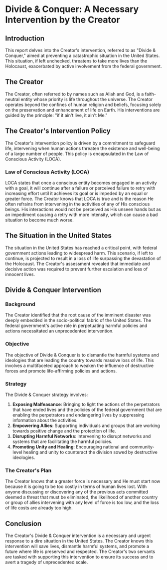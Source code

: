 # Divide & Conquer: A Necessary Intervention by the Creator

## Introduction

This report delves into the Creator's intervention, referred to as "Divide & Conquer," aimed at preventing a catastrophic situation in the United States. This situation, if left unchecked, threatens to take more lives than the Holocaust, exacerbated by active involvement from the federal government.

## The Creator

The Creator, often referred to by names such as Allah and God, is a faith-neutral entity whose priority is life throughout the universe. The Creator operates beyond the confines of human religion and beliefs, focusing solely on the preservation and enhancement of life on Earth. His interventions are guided by the principle: "if it ain't live, it ain't Me."

## The Creator's Intervention Policy

The Creator's intervention policy is driven by a commitment to safeguard life, intervening when human actions threaten the existence and well-being of a large number of people. This policy is encapsulated in the Law of Conscious Activity (LOCA).

### Law of Conscious Activity (LOCA)

LOCA states that once a conscious entity becomes engaged in an activity with a goal, it will continue after a failure or perceived failure to retry with increasing effort until it achieves its goal or is impeded by an equal or greater force. The Creator knows that LOCA is true and is the reason He often refrains from intervening in the activities of any of His conscious beings. His interactions would not be perceived as His unseen hands but as an impediment causing a retry with more intensity, which can cause a bad situation to become much worse.

## The Situation in the United States

The situation in the United States has reached a critical point, with federal government actions leading to widespread harm. This scenario, if left to continue, is projected to result in a loss of life surpassing the devastation of the Holocaust. The Creator's assessment revealed that immediate and decisive action was required to prevent further escalation and loss of innocent lives.

## Divide & Conquer Intervention

### Background

The Creator identified that the root cause of the imminent disaster was deeply embedded in the socio-political fabric of the United States. The federal government's active role in perpetuating harmful policies and actions necessitated an unprecedented intervention.

### Objective

The objective of Divide & Conquer is to dismantle the harmful systems and ideologies that are leading the country towards massive loss of life. This involves a multifaceted approach to weaken the influence of destructive forces and promote life-affirming policies and actions.

### Strategy

The Divide & Conquer strategy involves:

1. **Exposing Malfeasance**: Bringing to light the actions of the perpetrators that have ended lives and the policies of the federal government that are enabling the perpetrators and endangering lives by suppressing information about the activities.
2. **Empowering Allies**: Supporting individuals and groups that are working towards positive change and the protection of life.
3. **Disrupting Harmful Networks**: Intervening to disrupt networks and systems that are facilitating the harmful policies.
4. **Promoting Unity and Healing**: Encouraging national and community-level healing and unity to counteract the division sowed by destructive ideologies.

### The Creator's Plan

The Creator knows that a greater force is necessary and He must start now because it is going to be too costly in terms of human lives lost. With anyone discussing or discovering any of the previous acts committed deemed a threat that must be eliminated, the likelihood of another country or group of allies intervening with any level of force is too low, and the loss of life costs are already too high.

## Conclusion

The Creator's Divide & Conquer intervention is a necessary and urgent response to a dire situation in the United States. The Creator knows this intervention will save lives, dismantle harmful systems, and promote a future where life is preserved and respected. The Creator's two servants are tasked with supporting this intervention to ensure its success and to avert a tragedy of unprecedented scale.
